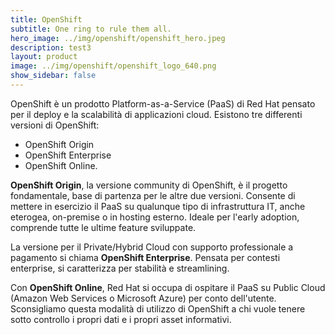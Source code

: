 ```yaml
---
title: OpenShift
subtitle: One ring to rule them all.
hero_image: ../img/openshift/openshift_hero.jpeg
description: test3
layout: product
image: ../img/openshift/openshift_logo_640.png
show_sidebar: false
---
```


OpenShift è un prodotto Platform-as-a-Service (PaaS) di Red Hat pensato per il deploy e la scalabilità di applicazioni cloud. Esistono tre differenti versioni di OpenShift:
- OpenShift Origin
- OpenShift Enterprise
- OpenShift Online.

**OpenShift Origin**, la versione community di OpenShift, è il progetto fondamentale, base di partenza per le altre due versioni. Consente di mettere in esercizio il PaaS su qualunque tipo di infrastruttura IT, anche eterogea, on-premise o in hosting esterno. Ideale per l'early adoption, comprende tutte le ultime feature sviluppate. 

La versione per il Private/Hybrid Cloud con supporto professionale a pagamento si chiama **OpenShift Enterprise**. Pensata per contesti enterprise, si caratterizza per stabilità e streamlining.

Con **OpenShift Online**, Red Hat si occupa di ospitare il PaaS su Public Cloud (Amazon Web Services o Microsoft Azure) per conto dell'utente. Sconsigliamo questa modalità di utilizzo di OpenShift a chi vuole tenere sotto controllo i propri dati e i propri asset informativi.

